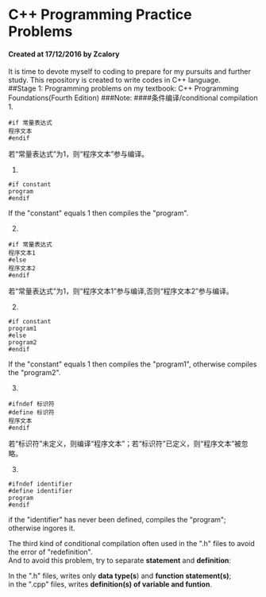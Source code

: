 # C++ Programming Practice Problems
#### Created at 17/12/2016 by Zcalory
It is time to devote myself to coding to prepare for my pursuits and further study.
This repository is created to write codes in C++ language.    
##Stage 1: Programming problems on my textbook: C++ Programming Foundations(Fourth Edition)
###Note: 
####条件编译/conditional compilation
1. 

`#if 常量表达式`  
`程序文本`  
`#endif`


若“常量表达式”为1，则“程序文本”参与编译。

1.

`#if constant`  
`program`  
`#endif`

If the "constant" equals 1 then compiles the "program". 

2.

`#if 常量表达式`  
`程序文本1`  
`#else`  
`程序文本2`  
`#endif`  

若“常量表达式”为1，则“程序文本1”参与编译,否则“程序文本2”参与编译。

2.

`#if constant`  
`program1`  
`#else`  
`program2`  
`#endif`

If the "constant" equals 1 then compiles the "program1", otherwise compiles the "program2". 

3.

`#ifndef 标识符`  
`#define 标识符`  
`程序文本`  
`#endif`

若“标识符”未定义，则编译“程序文本”；若“标识符”已定义，则“程序文本”被忽略。

3.

`#ifndef identifier`  
`#define identifier`  
`program`  
`#endif`

if the "identifier" has never been defined, compiles the "program"; otherwise ingores it.

The third kind of conditional compilation often used in the ".h" files to avoid the error of "redefinition".  
And to avoid this problem, try to separate **statement** and **definition**:

In the ".h" files, writes only **data type(s**) and **function statement(s)**;  
in the ".cpp" files, writes **definition(s) of variable and funtion**.
